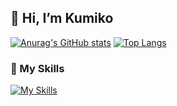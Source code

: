 ## 👋 Hi, I’m Kumiko

<!---
Kumi-H/Kumi-H is a ✨ special ✨ repository because its `README.md` (this file) appears on your GitHub profile.
You can click the Preview link to take a look at your changes.
![github-readme-stats](https://k-repository-b3ka.vercel.app/api/?username=Kumi-H&theme=panda&show_icons=true)
![github-readme-stats](https://k-repository-b3ka.vercel.app/api/top-langs/?username=Kumi-H&theme=panda)
--->

[![Anurag's GitHub stats](https://github-readme-stats.vercel.app/api?username=Kumi-H&theme=panda&show_icons=true)](https://github.com/anuraghazra/github-readme-stats)
[![Top Langs](https://github-readme-stats.vercel.app/api/top-langs/?username=Kumi-H&theme=panda&layout=compact)](https://github.com/anuraghazra/github-readme-stats)


### 🌱 My Skills
[![My Skills](https://skillicons.dev/icons?i=js,ts,py,go,vue,html,css,nextjs,react,nuxtjs,tailwind,vuetify,bootstrap,express,fastapi,flask,prisma,postgres,firebase,aws,vscode,docker,git,nodejs,nginx,linux&theme=light&perline=10)](https://skillicons.dev)

